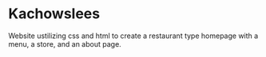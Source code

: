 # Kachowslees

Website ustilizing css and html to create a restaurant type homepage with a menu, a store, and an about page.
